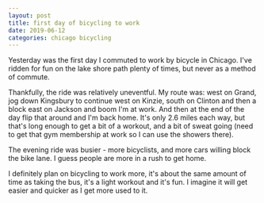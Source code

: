 ```yaml
---
layout: post
title: first day of bicycling to work
date: 2019-06-12
categories: chicago bicycling
---
```


Yesterday was the first day I commuted to work by bicycle in Chicago. I've ridden for fun on the lake shore path plenty of times, but never as a method of commute.

Thankfully, the ride was relatively uneventful. My route was: west on Grand, jog down Kingsbury to continue west on Kinzie, south on Clinton and then a block east on Jackson and boom I'm at work. And then at the end of the day flip that around and I'm back home. It's only 2.6 miles each way, but that's long enough to get a bit of a workout, and a bit of sweat going (need to get that gym membership at work so I can use the showers there).

The evening ride was busier - more bicyclists, and more cars willing block the bike lane. I guess people are more in a rush to get home.

I definitely plan on bicycling to work more, it's about the same amount of time as taking the bus, it's a light workout and it's fun. I imagine it will get easier and quicker as I get more used to it.

